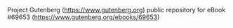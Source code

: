 Project Gutenberg (https://www.gutenberg.org) public repository for
eBook #69653 (https://www.gutenberg.org/ebooks/69653)
